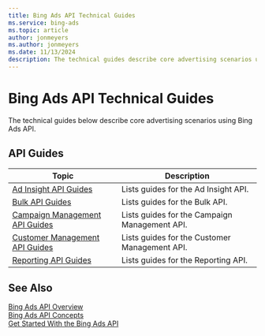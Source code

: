 ```yaml
---
title: Bing Ads API Technical Guides
ms.service: bing-ads
ms.topic: article
author: jonmeyers
ms.author: jonmeyers
ms.date: 11/13/2024
description: The technical guides describe core advertising scenarios using Bing Ads API.
---
```

# Bing Ads API Technical Guides

The technical guides below describe core advertising scenarios using Bing Ads API.

## API Guides

|Topic|Description|
|---------|---------------|
|[Ad Insight API Guides](ad-insight-guides.md)|Lists guides for the Ad Insight API.|
|[Bulk API Guides](bulk-guides.md)|Lists guides for the Bulk API.|
|[Campaign Management API Guides](campaign-management-guides.md)|Lists guides for the Campaign Management API.|
|[Customer Management API Guides](customer-management-guides.md)|Lists guides for the Customer Management API.|
|[Reporting API Guides](reporting-guides.md)|Lists guides for the Reporting API.|

## See Also

[Bing Ads API Overview](index.md)  
[Bing Ads API Concepts](concepts.md)  
[Get Started With the Bing Ads API](get-started.md)  
